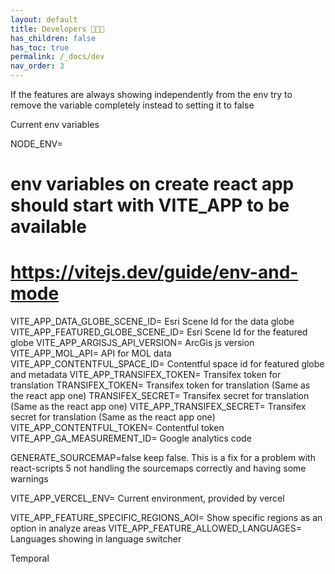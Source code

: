 ```yaml
---
layout: default
title: Developers 👩🏽‍💻
has_children: false
has_toc: true
permalink: /_docs/dev
nav_order: 3
---
```


If the features are always showing independently from the env try to remove the variable completely instead to setting it to false

Current env variables

NODE_ENV=
# env variables on create react app should start with VITE_APP to be available
# https://vitejs.dev/guide/env-and-mode
VITE_APP_DATA_GLOBE_SCENE_ID= Esri Scene Id for the data globe
VITE_APP_FEATURED_GLOBE_SCENE_ID= Esri Scene Id for the featured globe
VITE_APP_ARGISJS_API_VERSION= ArcGis js version
VITE_APP_MOL_API= API for MOL data
VITE_APP_CONTENTFUL_SPACE_ID= Contentful space id for featured globe and metadata
VITE_APP_TRANSIFEX_TOKEN= Transifex token for translation
TRANSIFEX_TOKEN= Transifex token for translation (Same as the react app one)
TRANSIFEX_SECRET= Transifex secret for translation (Same as the react app one)
VITE_APP_TRANSIFEX_SECRET= Transifex secret for translation (Same as the react app one)
VITE_APP_CONTENTFUL_TOKEN= Contentful token
VITE_APP_GA_MEASUREMENT_ID= Google analytics code

GENERATE_SOURCEMAP=false keep false. This is a fix for a problem with react-scripts 5 not handling the sourcemaps correctly and having some warnings


VITE_APP_VERCEL_ENV= Current environment, provided by vercel

VITE_APP_FEATURE_SPECIFIC_REGIONS_AOI= Show specific regions as an option in analyze areas
VITE_APP_FEATURE_ALLOWED_LANGUAGES= Languages showing in language switcher

Temporal
